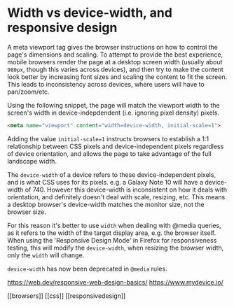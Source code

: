 # Width vs device-width, and responsive design

A meta viewport tag gives the browser instructions on how to control the page's dimensions and scaling. To attempt to provide the best experience, mobile browsers render the page at a desktop screen width (usually about `980px`, though this varies across devices), and then try to make the content look better by increasing font sizes and scaling the content to fit the screen. This leads to inconsistency across devices, where users will have to pan/zoom/etc.

Using the following snippet, the page will match the viewport width to the screen's width in device-indepdendent (i.e. ignoring pixel density) pixels. 
```html
<meta name="viewport" content="width=device-width, initial-scale=1">
```

Adding the value `initial-scale=1` instructs browsers to establish a 1:1 relationship between CSS pixels and device-independent pixels regardless of device orientation, and allows the page to take advantage of the full landscape width.

The `device-width` of a device refers to these device-independent pixels, and is what CSS uses for its pixels. e.g. a Galaxy Note 10 will have a device-width of 740.
However this device-width is inconsistent on how it deals with orientation, and definitely doesn't deal with scale, resizing, etc. This means a desktop browser's device-width matches the monitor size, not the browser size.

For this reason it's better to use `width` when dealing with @media queries, as it refers to the width of the target display area, e.g. the browser itself. When using the 'Responsive Design Mode' in Firefox for responsiveness testing, this will modify the `device-width`, when resizing the browser width, only the `width` will change.

`device-width` has now been deprecated in `@media` rules.

https://web.dev/responsive-web-design-basics/
https://www.mydevice.io/

[[browsers]]
[[css]]
[[responsivedesign]]
